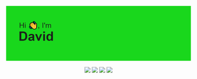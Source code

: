 <img src="header.png">



<p align="center">
  <img src="https://badges.pufler.dev/visits/DavidRabl">
  <img src="https://badges.pufler.dev/years/DavidRabl">
  <img src="https://badges.pufler.dev/repos/DavidRabl">
  <img src="https://badges.pufler.dev/commits/periodicity/DavidRabl">
</p>
